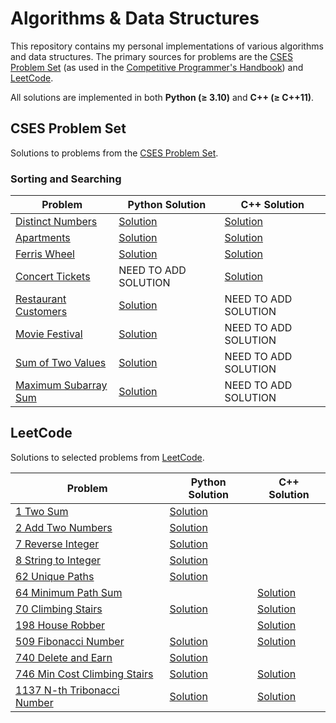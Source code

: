 # Algorithms & Data Structures

This repository contains my personal implementations of various algorithms and data structures. The primary sources for problems are the [CSES Problem Set](https://cses.fi/problemset/) (as used in the [Competitive Programmer's Handbook](./cp-handbook/book.pdf)) and [LeetCode](https://leetcode.com/problemset/).

All solutions are implemented in both **Python (≥ 3.10)** and **C++ (≥ C++11)**.

## CSES Problem Set

Solutions to problems from the [CSES Problem Set](https://cses.fi/problemset/).

### Sorting and Searching

| Problem                                                        | Python Solution                                                   | C++ Solution                                                        |
|----------------------------------------------------------------|-------------------------------------------------------------------|---------------------------------------------------------------------|
| [Distinct Numbers](https://cses.fi/problemset/task/1621/)       | [Solution](./cp-handbook/py_src/Sortings/distinct_numbers.py)     | [Solution](./cp-handbook/cpp_src/Sortings/distinct_numbers.cpp)     |
| [Apartments](https://cses.fi/problemset/task/1084/)             | [Solution](./cp-handbook/py_src/Sortings/apartments.py)           | [Solution](./cp-handbook/cpp_src/Sortings/apartment.cpp)            |
| [Ferris Wheel](https://cses.fi/problemset/task/1090)            | [Solution](./cp-handbook/py_src/Sortings/ferris_wheel.py)         | [Solution](./cp-handbook/cpp_src/Sortings/ferris_wheel.cpp)         |
| [Concert Tickets](https://cses.fi/problemset/task/1091)         |                     NEED TO ADD SOLUTION                          | [Solution](./cp-handbook/cpp_src/Sortings/concert_tickets.cpp)      |
| [Restaurant Customers](https://cses.fi/problemset/task/1619)    | [Solution](./cp-handbook/py_src/Sortings/restaurant_customers.py) |                       NEED TO ADD SOLUTION                          |
| [Movie Festival](https://cses.fi/problemset/task/1629)          | [Solution](./cp-handbook/py_src/Sortings/movie_festival.py)       |                       NEED TO ADD SOLUTION                          |
| [Sum of Two Values](https://cses.fi/problemset/task/1640)       | [Solution](./cp-handbook/py_src/Sortings/sum_of_two_values.py)    |                       NEED TO ADD SOLUTION                          |
| [Maximum Subarray Sum](https://cses.fi/problemset/task/1643)    | [Solution](./cp-handbook/py_src/Sortings/max_subarray_sum.py)     |                       NEED TO ADD SOLUTION                          |

## LeetCode

Solutions to selected problems from [LeetCode](https://leetcode.com/).

| Problem                                                                                 | Python Solution                                                                 | C++ Solution           |
|-----------------------------------------------------------------------------------------|---------------------------------------------------------------------------------|------------------------|
| [1 Two Sum](https://leetcode.com/problems/two-sum/)                                     | [Solution](./Leetcode/easy/1_two_sum.py)                                        |                        |
| [2 Add Two Numbers](https://leetcode.com/problems/add-two-numbers/)                     | [Solution](./Leetcode/medium/2_add_two_numbers.py)                              |                        |
| [7 Reverse Integer](https://leetcode.com/problems/reverse-integer/)                     | [Solution](./Leetcode/medium/7_reverse_integer.py)                              |                        |
| [8 String to Integer](https://leetcode.com/problems/string-to-integer-atoi/)            | [Solution](./Leetcode/medium/8_string_to_integer.py)                            |                        |
| [62 Unique Paths](https://leetcode.com/problems/unique-paths/)                          | [Solution](./Leetcode/dynamic_programming/medium/62_unique_paths.py)            |                                                                                  |
| [64 Minimum Path Sum](https://leetcode.com/problems/minimum-path-sum/)                  |                                                                                 | [Solution](./Leetcode/dynamic_programming/medium/64_Minimum_Path_Sum.cpp)        |
| [70 Climbing Stairs](https://leetcode.com/problems/climbing-stairs/)                    | [Solution](./Leetcode/dynamic_programming/easy/70_climbing_stairs.py)           | [Solution](./Leetcode/dynamic_programming/easy/70_climbing_stairs.cpp)           |
| [198 House Robber](https://leetcode.com/problems/house-robber/)                         |                                                                                 | [Solution](./Leetcode/dynamic_programming/medium/198_house_robber.cpp)           |
| [509 Fibonacci Number](https://leetcode.com/problems/fibonacci-number/)                 | [Solution](./Leetcode/dynamic_programming/easy/509_fibonacci_number.py)         | [Solution](./Leetcode/dynamic_programming/easy/509_fibonacci_number.cpp)         |
| [740 Delete and Earn](https://leetcode.com/problems/delete-and-earn/)                   | [Solution](./Leetcode/dynamic_programming/medium/740_delete_and_earn.py)        |                                                                                  |
| [746 Min Cost Climbing Stairs](https://leetcode.com/problems/min-cost-climbing-stairs/) | [Solution](./Leetcode/dynamic_programming/easy/746_min_cost_climbing_stairs.py) | [Solution](./Leetcode/dynamic_programming/easy/746_min_cost_climbing_stairs.cpp) |
| [1137 N-th Tribonacci Number](https://leetcode.com/problems/n-th-tribonacci-number/)    | [Solution](./Leetcode/dynamic_programming/easy/1137_N-th_tribonacci_number.py)  | [Solution](./Leetcode/dynamic_programming/easy/1137_N-th_tribonacci_number.cpp)  |
